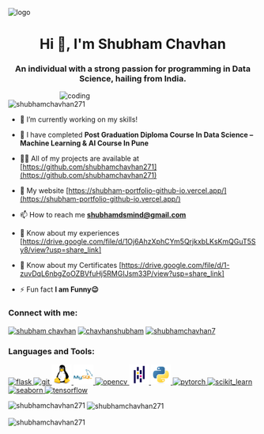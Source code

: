 ![logo](https://github.com/shubhamchavhan271/shubhamchavhan271/blob/main/Github%20Banner%20shubahm.jpg)

<h1 align="center">Hi 👋, I'm Shubham Chavhan</h1>
<h3 align="center">An individual with a strong passion for programming in Data Science, hailing from India.</h3>

<img align="right" alt="coding" width="400" src="https://user-images.githubusercontent.com/55389276/140866485-8fb1c876-9a8f-4d6a-98dc-08c4981eaf70.gif">

<p align="left"> <img src="https://komarev.com/ghpvc/?username=shubhamchavhan271&label=Profile%20views&color=0e75b6&style=flat" alt="shubhamchavhan271" /> </p>

- 🔭 I’m currently working on my skills!

- 🌱 I have completed **Post Graduation Diploma Course In Data Science – Machine Learning & AI Course In Pune**

- 👨‍💻 All of my projects are available at [https://github.com/shubhamchavhan271](https://github.com/shubhamchavhan271)

- 📝 My website [https://shubham-portfolio-github-io.vercel.app/](https://shubham-portfolio-github-io.vercel.app/)

- 📫 How to reach me **shubhamdsmind@gmail.com**

- 📄 Know about my experiences [https://drive.google.com/file/d/1Oj6AhzXphCYm5QrjkxbLKsKmQGuT5Sy8/view?usp=share_link]
- 📄 Know about my Certificates [https://drive.google.com/file/d/1-zuvDqL6nbgZoOZBVfuHj5RMGIJsm33P/view?usp=share_link]
- ⚡ Fun fact **I am Funny😉**

<h3 align="left">Connect with me:</h3>
<p align="left">
<a href="https://www.linkedin.com/in/shubhamchavhan" target="blank"><img align="center" src="https://raw.githubusercontent.com/rahuldkjain/github-profile-readme-generator/master/src/images/icons/Social/linked-in-alt.svg" alt="shubham chavhan" height="30" width="40" /></a>
<a href="https://kaggle.com/chavhanshubham" target="blank"><img align="center" src="https://raw.githubusercontent.com/rahuldkjain/github-profile-readme-generator/master/src/images/icons/Social/kaggle.svg" alt="chavhanshubham" height="30" width="40" /></a>
<a href="https://instagram.com/shubhamchavhan7" target="blank"><img align="center" src="https://raw.githubusercontent.com/rahuldkjain/github-profile-readme-generator/master/src/images/icons/Social/instagram.svg" alt="shubhamchavhan7" height="30" width="40" /></a>
</p>

<h3 align="left">Languages and Tools:</h3>
<p align="left"> <a href="https://flask.palletsprojects.com/" target="_blank" rel="noreferrer"> <img src="https://www.vectorlogo.zone/logos/pocoo_flask/pocoo_flask-icon.svg" alt="flask" width="40" height="40"/> </a> <a href="https://git-scm.com/" target="_blank" rel="noreferrer"> <img src="https://www.vectorlogo.zone/logos/git-scm/git-scm-icon.svg" alt="git" width="40" height="40"/> </a> <a href="https://www.linux.org/" target="_blank" rel="noreferrer"> <img src="https://raw.githubusercontent.com/devicons/devicon/master/icons/linux/linux-original.svg" alt="linux" width="40" height="40"/> </a> <a href="https://www.mysql.com/" target="_blank" rel="noreferrer"> <img src="https://raw.githubusercontent.com/devicons/devicon/master/icons/mysql/mysql-original-wordmark.svg" alt="mysql" width="40" height="40"/> </a> <a href="https://opencv.org/" target="_blank" rel="noreferrer"> <img src="https://www.vectorlogo.zone/logos/opencv/opencv-icon.svg" alt="opencv" width="40" height="40"/> </a> <a href="https://pandas.pydata.org/" target="_blank" rel="noreferrer"> <img src="https://raw.githubusercontent.com/devicons/devicon/2ae2a900d2f041da66e950e4d48052658d850630/icons/pandas/pandas-original.svg" alt="pandas" width="40" height="40"/> </a> <a href="https://www.python.org" target="_blank" rel="noreferrer"> <img src="https://raw.githubusercontent.com/devicons/devicon/master/icons/python/python-original.svg" alt="python" width="40" height="40"/> </a> <a href="https://pytorch.org/" target="_blank" rel="noreferrer"> <img src="https://www.vectorlogo.zone/logos/pytorch/pytorch-icon.svg" alt="pytorch" width="40" height="40"/> </a> <a href="https://scikit-learn.org/" target="_blank" rel="noreferrer"> <img src="https://upload.wikimedia.org/wikipedia/commons/0/05/Scikit_learn_logo_small.svg" alt="scikit_learn" width="40" height="40"/> </a> <a href="https://seaborn.pydata.org/" target="_blank" rel="noreferrer"> <img src="https://seaborn.pydata.org/_images/logo-mark-lightbg.svg" alt="seaborn" width="40" height="40"/> </a> <a href="https://www.tensorflow.org" target="_blank" rel="noreferrer"> <img src="https://www.vectorlogo.zone/logos/tensorflow/tensorflow-icon.svg" alt="tensorflow" width="40" height="40"/> </a> </p>

<p><img align="left" src="https://github-readme-stats.vercel.app/api/top-langs?username=shubhamchavhan271&show_icons=true&locale=en&layout=compact" alt="shubhamchavhan271" /></p>

<p>&nbsp;<img align="center" src="https://github-readme-stats.vercel.app/api?username=shubhamchavhan271&show_icons=true&locale=en" alt="shubhamchavhan271" /></p>

<p><img align="center" src="https://github-readme-streak-stats.herokuapp.com/?user=shubhamchavhan271&" alt="shubhamchavhan271" /></p>
